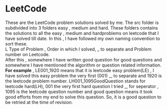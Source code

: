 # LeetCode
These are the LeetCode problem solutions solved by me. The src folder is subdivided into 3 folders easy , medium and hard. 
These folders contains the solutions to all the easy , medium and hardproblems on leetcode that I have solved till date.
In this , I have followed my own naming convention to sort these.
</br> 
L Type of Problem , Order in which I solved, _ to separate and Problem number on Leetcode.
</br>
After this , somewhere I have written good question for good questions and somewhere I have mentioned the algorithm or question related information.
</br>
**For example** , 
LE001_1920 means that it is leetcode easy problem(LE) , I have solved this easy problem the very first (001) ,_ to separate and 
1920 is the leetcode problem number.
LH001_1095GoodQuestion stands for leetcode hard(LH), 001 the very first hard question I tried ,_ for seperator , 1095 is the leetcode question number and good question means it took good efforts from my end to solve this question. So, it is a good question to be retried at the time of revision.

